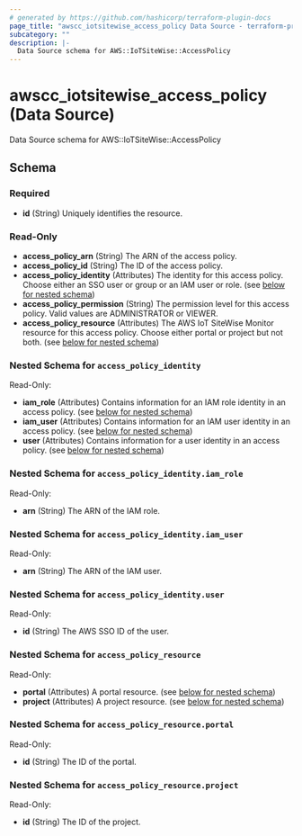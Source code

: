 ```yaml
---
# generated by https://github.com/hashicorp/terraform-plugin-docs
page_title: "awscc_iotsitewise_access_policy Data Source - terraform-provider-awscc"
subcategory: ""
description: |-
  Data Source schema for AWS::IoTSiteWise::AccessPolicy
---
```


# awscc_iotsitewise_access_policy (Data Source)

Data Source schema for AWS::IoTSiteWise::AccessPolicy



<!-- schema generated by tfplugindocs -->
## Schema

### Required

- **id** (String) Uniquely identifies the resource.

### Read-Only

- **access_policy_arn** (String) The ARN of the access policy.
- **access_policy_id** (String) The ID of the access policy.
- **access_policy_identity** (Attributes) The identity for this access policy. Choose either an SSO user or group or an IAM user or role. (see [below for nested schema](#nestedatt--access_policy_identity))
- **access_policy_permission** (String) The permission level for this access policy. Valid values are ADMINISTRATOR or VIEWER.
- **access_policy_resource** (Attributes) The AWS IoT SiteWise Monitor resource for this access policy. Choose either portal or project but not both. (see [below for nested schema](#nestedatt--access_policy_resource))

<a id="nestedatt--access_policy_identity"></a>
### Nested Schema for `access_policy_identity`

Read-Only:

- **iam_role** (Attributes) Contains information for an IAM role identity in an access policy. (see [below for nested schema](#nestedatt--access_policy_identity--iam_role))
- **iam_user** (Attributes) Contains information for an IAM user identity in an access policy. (see [below for nested schema](#nestedatt--access_policy_identity--iam_user))
- **user** (Attributes) Contains information for a user identity in an access policy. (see [below for nested schema](#nestedatt--access_policy_identity--user))

<a id="nestedatt--access_policy_identity--iam_role"></a>
### Nested Schema for `access_policy_identity.iam_role`

Read-Only:

- **arn** (String) The ARN of the IAM role.


<a id="nestedatt--access_policy_identity--iam_user"></a>
### Nested Schema for `access_policy_identity.iam_user`

Read-Only:

- **arn** (String) The ARN of the IAM user.


<a id="nestedatt--access_policy_identity--user"></a>
### Nested Schema for `access_policy_identity.user`

Read-Only:

- **id** (String) The AWS SSO ID of the user.



<a id="nestedatt--access_policy_resource"></a>
### Nested Schema for `access_policy_resource`

Read-Only:

- **portal** (Attributes) A portal resource. (see [below for nested schema](#nestedatt--access_policy_resource--portal))
- **project** (Attributes) A project resource. (see [below for nested schema](#nestedatt--access_policy_resource--project))

<a id="nestedatt--access_policy_resource--portal"></a>
### Nested Schema for `access_policy_resource.portal`

Read-Only:

- **id** (String) The ID of the portal.


<a id="nestedatt--access_policy_resource--project"></a>
### Nested Schema for `access_policy_resource.project`

Read-Only:

- **id** (String) The ID of the project.


